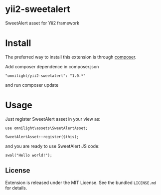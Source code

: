 # yii2-sweetalert
SweetAlert asset for Yii2 framework

# Install 

The preferred way to install this extension is through [composer](http://getcomposer.org/download/).

Add composer dependence in composer.json

```
"omnilight/yii2-sweetalert": "1.0.*"
```

and run composer update

# Usage

Just register SweetAlert asset in your view as:
```
use omnilight\assets\SweetAlertAsset;

SweetAlertAsset::register($this);
```

and you are ready to use SweetAlert JS code:
```
swal("Hello world!");
```

## License
Extension is released under the MIT License. See the bundled `LICENSE.md` for details.
